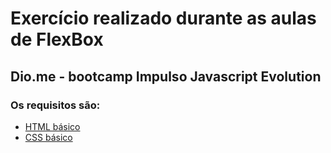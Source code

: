 # Exercício realizado durante as aulas de FlexBox

## Dio.me - bootcamp Impulso Javascript Evolution

### Os requisitos são:

* [HTML básico](https://www.w3schools.com/html/)
* [CSS básico](https://developer.mozilla.org/pt-BR/docs/Web/CSS)


